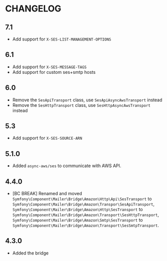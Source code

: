 CHANGELOG
=========

7.1
---

* Add support for `X-SES-LIST-MANAGEMENT-OPTIONS`

6.1
---

 * Add support for `X-SES-MESSAGE-TAGS`
 * Add support for custom ses+smtp hosts

6.0
---

 * Remove the `SesApiTransport` class, use `SesApiAsyncAwsTransport` instead
 * Remove the `SesHttpTransport` class, use `SesHttpAsyncAwsTransport` instead

5.3
---

 * Add support for `X-SES-SOURCE-ARN`

5.1.0
-----

 * Added `async-aws/ses` to communicate with AWS API.

4.4.0
-----

 * [BC BREAK] Renamed and moved `Symfony\Component\Mailer\Bridge\Amazon\Http\Api\SesTransport`
   to `Symfony\Component\Mailer\Bridge\Amazon\Transpor\SesApiTransport`, `Symfony\Component\Mailer\Bridge\Amazon\Http\SesTransport`
   to `Symfony\Component\Mailer\Bridge\Amazon\Transport\SesHttpTransport`, `Symfony\Component\Mailer\Bridge\Amazon\Smtp\SesTransport`
   to `Symfony\Component\Mailer\Bridge\Amazon\Transport\SesSmtpTransport`.

4.3.0
-----

 * Added the bridge
